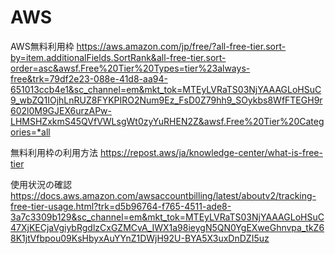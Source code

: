 # AWS

AWS無料利用枠
https://aws.amazon.com/jp/free/?all-free-tier.sort-by=item.additionalFields.SortRank&all-free-tier.sort-order=asc&awsf.Free%20Tier%20Types=tier%23always-free&trk=79df2e23-088e-41d8-aa94-651013ccb4e1&sc_channel=em&mkt_tok=MTEyLVRaTS03NjYAAAGLoHSuC9_wbZQ1IOjhLnRUZ8FYKPIRO2Num9Ez_FsD0Z79hh9_SOykbs8WfFTEGH9r602l0M9GJEX6urzAPw-LHMSHZxkmS45QVfVWLsgWt0zyYuRHEN2Z&awsf.Free%20Tier%20Categories=*all


無料利用枠の利用方法
https://repost.aws/ja/knowledge-center/what-is-free-tier


使用状況の確認
https://docs.aws.amazon.com/awsaccountbilling/latest/aboutv2/tracking-free-tier-usage.html?trk=d5b96764-f765-4511-ade8-3a7c3309b129&sc_channel=em&mkt_tok=MTEyLVRaTS03NjYAAAGLoHSuC47XjKECjaVgiybRgdlzCxGZMCvA_IWX1a98ieygN5QN0YgEXweGhnvpa_tkZ68K1jtVfbpou09KsHbyxAuYYnZ1DWjH92U-BYA5X3uxDnDZI5uz
